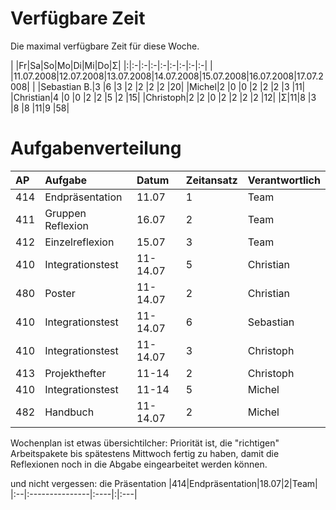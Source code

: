 # Verfügbare Zeit #

Die maximal verfügbare Zeit für diese Woche.

| |Fr|Sa|So|Mo|Di|Mi|Do|Σ|
|:|:-|:-|:-|:-|:-|:-|:-|:-|
| |11.07.2008|12.07.2008|13.07.2008|14.07.2008|15.07.2008|16.07.2008|17.07.2008|  |
|Sebastian B.|3 |6 |3 |2 |2 |2 |2 |20|
|Michel|2 |0 |0 |2 |2 |2 |3 |11|
|Christian|4 |0 |0 |2 |2 |5 |2 |15|
|Christoph|2 |2 |0 |2 |2 |2 |2 |12|
|Σ|11|8 |3 |8 |8 |11|9 |58|

# Aufgabenverteilung #
|AP|Aufgabe|Datum|Zeitansatz|Verantwortlich|
|:-|:------|:----|:---------|:-------------|
|414|Endpräsentation|11.07|1         |Team          |
|411|Gruppen Reflexion|16.07|2         |Team          |
|412|Einzelreflexion|15.07|3         |Team          |
|410|Integrationstest|11-14.07|5         |Christian     |
|480|Poster |11-14.07|2         |Christian     |
|410|Integrationstest|11-14.07|6         |Sebastian     |
|410|Integrationstest|11-14.07|3         |Christoph     |
|413|Projekthefter|11-14|2         |Christoph     |
|410|Integrationstest|11-14|5         |Michel        |
|482|Handbuch|11-14.07|2         |Michel        |

Wochenplan ist etwas übersichtilcher: Priorität ist, die "richtigen" Arbeitspakete bis spätestens Mittwoch fertig zu haben, damit die Reflexionen noch in die Abgabe eingearbeitet werden können.

und nicht vergessen:
die Präsentation
|414|Endpräsentation|18.07|2|Team|
|:--|:---------------|:----|:|:---|